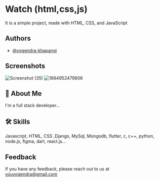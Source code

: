 
# Watch (html,css,js)

It is a simple project, made with HTML, CSS, and JavaScript


## Authors

- [@yogendra-khapangi](https://github.com/yogendra-khapangi)


## Screenshots

![Screenshot (35)](https://user-images.githubusercontent.com/88552137/211248894-47c6d68e-ddf6-4823-b635-5bd1903ba4b3.png)
![1664952479806](https://user-images.githubusercontent.com/88552137/211248941-637b654b-e4b6-43cc-a494-c451d03a2d8c.jpg)


## 🚀 About Me
I'm a full stack developer...


## 🛠 Skills
Javascript, HTML, CSS ,Django, MySql, Mongodb, flutter, c, c++, python, node.js, figma, dart, react.js...


## Feedback

If you have any feedback, please reach out to us at youyogendra@gmail.com

